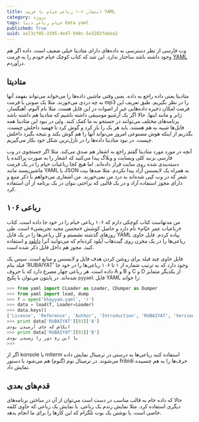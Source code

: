 ```yaml
---
title: انتشار ۱۰۶ رباعی خیام با فرمت YAML
category: پروژه
tags: خیام رباعی دیتا data yaml
published: True
uuid: aa73cf05-3395-4ed7-940c-5e3282febea2
---
```


وب فارسی از نظر دسترسی به داده‌های دارای متادیتا خیلی ضعیف است. داده اگر هم وجود داشته باشد ساختار ندارد. این شد که کتاب کوچک خیام خودم را به فرمت [YAML](http://yaml.org/) درآوردم.

## متادیتا
متادیتا یعنی داده راجع به داده. یعنی وقتی ماشین داده‌ها را می‌خواند می‌تواند بفهمد آنها به چه دردی می‌خورند. مثلا یک صوتی با فرمت mp3 را در نظر بگیریم. طبق تعریف این فرمت امکان ذخیره داده‌هایی غیر از اصوات در این فایل هست. مثلا نام آلبوم، آهنگساز، ژانر و مانند اینها. حالا اگر یک آرشیو موسیقی داشته باشیم که متادیتا هم داشته باشد برنامه‌های مختلف می‌توانند در جستجو به ما کمک کنند. ولی در نبود این متادیتا همه فایل‌ها شبیه به هم هستند. باید هر یک را باز کرد و گوش کرد تا فهمید داخلش چیست. بگذریم از اینکه هوش مصنوعی امروز می‌تواند آنها را هم گوش بکند و نتیجه بگیرد داخلش چیست. در نبود متادیتا داده‌ها را در نازل‌ترین شکل خود بکار می‌گیریم.

آنچه در مورد مورد متادیتا گفتم راجع به اشعار هم صدق می‌کند. مثلا اگر جستجوی در وب فارسی بزنید کلی وبسایت و وبلاگ پیدا می‌کنید که اشعار را به صورت پراکنده یا دسته‌بندی شده روی سایت قرار داده‌اند. اما هیچ کجا رباعیات خیام را در یک فرمت ماشین‌پسند مانند YAML یا JSON به همراه یک لایسنس آزاد پیدا نکردم. مثلا صدها بیت شعر که در وب کپی شده‌اند به درد من نمی‌خورند. من اشعاری می‌خواهم با ذکر منبع و دارای مجوز استفاده آزاد و در یک قالبی که براحتی بتوان در یک برنامه از آن استفاده کرد.

## ۱۰۶ رباعی
من مدتهاست کتاب کوچکی دارم که ۱۰۶ رباعی خیام را در خود جا داده است. کتاب «رباعیات عمر خیّام» نام دارد و حاصل کوشش «محسن مجید تجریشی» است. طی روزهای گذشته نشستم و کل رباعی‌ها را در یک فایل YAML پیاده کردم. فایل حاوی رباعی‌ها را در یک مخزن روی گیت‌هاب آپلود کرده‌ام که می‌توانید آنرا [دانلود](https://github.com/mehdisadeghi/khayyam/blob/master/khayyam.yaml) و استفاده کنید. مجوز هم داخل فایل ذکر شده است.

فایل حاوی چند فیلد برای روشن کردن هدف فایل و لایسنس و منابع است. سپس یک فیلد بنام 'RUBAIYAT' وجود دارد که به ترتیب شماره از ۱ تا ۱۰۶ رباعی‌ها را در خود جا داده است. هر رباعی چهار مصرع دارد که با حروف A و B و C و D از یکدیگر متمایز شده‌اند. در پایتون می‌توان با پکیج `pyyaml` فایل YAML را خواند:

~~~python
>>> from yaml import CLoader as Loader, CDumper as Dumper
>>> from yaml import load, dump
>>> f = open('khayyam.yaml', 'r')
>>> data = load(f, Loader=Loader)
>>> data.keys()
['License', 'Reference', 'Author', 'Introduction', 'RUBAIYAT', 'Version', 'KHAYYAM', 'Resources']
>>> print data['RUBAIYAT'][93]['A']
ایکاش که جای آرمیدن بودی
>>> print data['RUBAIYAT'][93]['B']
یا این رهِ دور را رسیدن بودی
>>>
~~~

اگر از konsole یا mlterm استفاده کنید رباعی‌ها به درستی در ترمینال نمایش داده می‌شوند. در ترمینال نوم (گنوم) هم می‌شود با دستور fribidi حرف‌ها را به هم چسبیده نمایش داد.

## قدم‌های بعدی
حالا که داده خام به قالب مناسب در دست است می‌توان از آن در ساختن برنامه‌های دیگری استفاده کرد. مثلا نمایش رندم یک رباعی. یا نمایش یک رباعی که حاوی کلمه خاصی است. یا نوشتن یک بوت تلگرام که این کارها را برای ما انجام بدهد.
